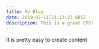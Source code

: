 ```yaml
---
title: My Blog
date: 2019-07-11T21:13:23.685Z
description: This is a great CMS!
---
```

It is pretty easy to create content
